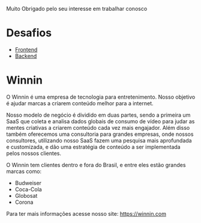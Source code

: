 Muito Obrigado pelo seu interesse em trabalhar conosco

# Desafios

* [Frontend](https://github.com/winnin/desafio/FRONTEND.md)
* [Backend](https://github.com/winnin/desafio/BACKEND.md)


# Winnin

O Winnin é uma empresa de tecnologia para entretenimento. Nosso objetivo é ajudar marcas a criarem conteúdo melhor para a internet. 

Nosso modelo de negócio é dividido em duas partes, sendo a primeira um SaaS que coleta e analisa dados globais de consumo de vídeo para judar as mentes criativas a criarem conteúdo cada vez mais engajador. Além disso também oferecemos uma consultoria para grandes empresas, onde nossos consultores, utilizando nosso SaaS fazem uma pesquisa mais aprofundada e customizada, e dão uma estratégia de conteúdo a ser implementada pelos nossos clientes.

O Winnin tem clientes dentro e fora do Brasil, e entre eles estão grandes marcas como:

* Budweiser
* Coca-Cola
* Globosat
* Corona

Para ter mais informações acesse nosso site: https://winnin.com

